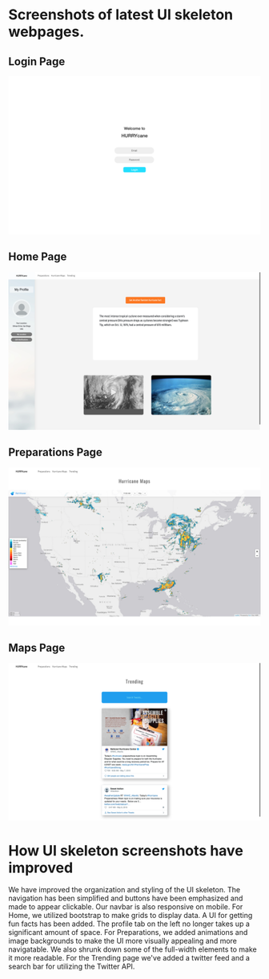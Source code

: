 # Screenshots of latest UI skeleton webpages.

## Login Page
![Image of Login Page](https://raw.githubusercontent.com/ShengzhiW/kmss/master/milestone3/1.png)
## Home Page
![Image of Home Page](https://raw.githubusercontent.com/ShengzhiW/kmss/master/milestone3/2.png)
## Preparations Page
![Image of Preparations Page](https://raw.githubusercontent.com/ShengzhiW/kmss/master/milestone3/3.png)
## Maps Page
![Image of Maps Page](https://raw.githubusercontent.com/ShengzhiW/kmss/master/milestone3/4.png)

# How UI skeleton screenshots have improved

We have improved the organization and styling of the UI skeleton. The navigation has been simplified and buttons have been emphasized and made to appear clickable. Our navbar is also responsive on mobile. For Home, we utilized bootstrap to make grids to display data. A UI for getting fun facts has been added. The profile tab on the left no longer takes up a significant amount of space. For Preparations, we added animations and image backgrounds to make the UI more visually appealing and more navigatable. We also shrunk down some of the full-width elements to make it more readable. For the Trending page we've added a twitter feed and a search bar for utilizing the Twitter API.
